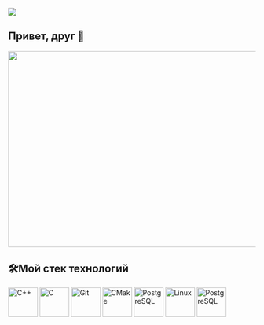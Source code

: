 ![](https://komarev.com/ghpvc/?username=RomanB51)
## Привет, друг 👋
<p align="center">
  <img src="https://media.giphy.com/media/v1.Y2lkPTc5MGI3NjExZDdxNjRpZ2Y3bm9lNHo1cWVvYm81aTU0eW5iNHgwcmp4Y2pqaWU3YyZlcD12MV9naWZzX3NlYXJjaCZjdD1n/qgQUggAC3Pfv687qPC/giphy.gif" width="800" height="400"/>
</p>


## 🛠️Мой стек технологий
<p>
<img src="https://github.com/RomanB51/Image_for_readme/blob/main/C%2B%2B-icon.png" width="60" height="60" title="C++"/>
<img src="https://github.com/RomanB51/Image_for_readme/blob/main/C-icon.png" width="60" height="60" title="C"/>
<img src="https://github.com/RomanB51/Image_for_readme/blob/main/Git-icon.png" width="60" height="60" title="Git"/>
  
<img src="https://img.shields.io/badge/-white?style=for-the-badge&logo=cmake&logoColor=7CFC00" width="60" height="60" title="CMake"/>
<img src="https://img.shields.io/badge/-white?style=for-the-badge&logo=postgresql&logoColor=FFC0CB" width="60" height="60" title="PostgreSQL"/> 
<img src="https://img.shields.io/badge/-white?style=for-the-badge&logo=linux&logoColor=FCC624" width="60" height="60" title="Linux"/> 
<img src="https://github.com/RomanB51/Image_for_readme/blob/main/icons8-postgresql-48.png" width="60" height="60" title="PostgreSQL"/>
</p>
